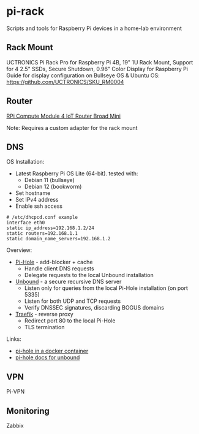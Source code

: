# pi-rack
Scripts and tools for Raspberry Pi devices in a home-lab environment

## Rack Mount
UCTRONICS Pi Rack Pro for Raspberry Pi 4B, 19" 1U Rack Mount, Support for 4 2.5" SSDs, Secure Shutdown, 0.96" Color Display for Raspberry Pi
Guide for display configuration on Bullseye OS & Ubuntu OS: https://github.com/UCTRONICS/SKU_RM0004

## Router
[RPi Compute Module 4 IoT Router Broad Mini](https://wiki.dfrobot.com/Compute_Module_4_IoT_Router_Board_Mini_SKU_DFR0767)

Note: Requires a custom adapter for the rack mount

## DNS
OS Installation:
- Latest Raspberry Pi OS Lite (64-bit). tested with:
  -  Debian 11 (bullseye)
  -  Debian 12 (bookworm)
- Set hostname
- Set IPv4 address
- Enable ssh access

```
# /etc/dhcpcd.conf example
interface eth0
static ip_address=192.168.1.2/24
static routers=192.168.1.1
static domain_name_servers=192.168.1.2
```

Overview:
- [Pi-Hole](https://pi-hole.net/) - add-blocker + cache
  - Handle client DNS requests
  - Delegate requests to the local Unbound installation
- [Unbound](https://unbound.docs.nlnetlabs.nl/en/latest/) - a secure recursive DNS server
  - Listen only for queries from the local Pi-Hole installation (on port 5335)
  - Listen for both UDP and TCP requests
  - Verify DNSSEC signatures, discarding BOGUS domains
- [Traefik](https://doc.traefik.io/traefik/getting-started/quick-start/) - reverse proxy
  - Redirect port 80 to the local Pi-Hole
  - TLS termination
 
Links:
- [pi-hole in a docker container](https://github.com/pi-hole/docker-pi-hole)
- [pi-hole docs for unbound](https://docs.pi-hole.net/guides/dns/unbound/)

## VPN
Pi-VPN

## Monitoring
Zabbix
